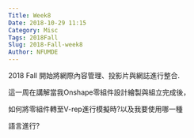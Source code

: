 ```yaml
---
Title: Week8
Date: 2018-10-29 11:15
Category: Misc
Tags: 2018Fall
Slug: 2018-Fall-week8
Author: NFUMDE
---
```


2018 Fall 開始將網際內容管理、投影片與網誌進行整合.

<!-- PELICAN_END_SUMMARY -->
這一周在講解當我Onshape零組件設計繪製與組立完成後，

如何將零組件轉至V-rep進行模擬時?以及我要使用哪一種

語言進行?


